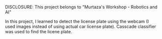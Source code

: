DISCLOSURE: This project belongs to "Murtaza's Workshop - Robotics and AI"

In this project, I learned to detect the license plate using the webcam (I used images instead of using actual car license plate). Casscade classifier was used to find the licene plate.



